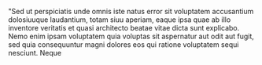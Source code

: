 "Sed ut perspiciatis unde omnis iste 
natus error sit voluptatem 
accusantium dolosiuuque laudantium, 
totam siuu aperiam, eaque ipsa quae ab 
illo inventore veritatis et quasi 
architecto beatae vitae dicta 
sunt explicabo. Nemo enim ipsam 
voluptatem quia voluptas sit aspernatur 
aut odit aut fugit, sed quia 
consequuntur magni dolores eos qui 
ratione voluptatem sequi nesciunt. Neque 